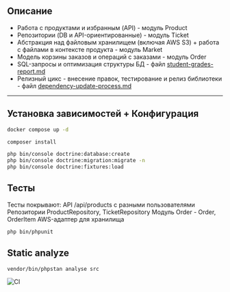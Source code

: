 ## Описание
- Работа с продуктами и избранным (API) - модуль Product 
- Репозитории (DB и API-ориентированные) - модуль Ticket
- Абстракция над файловым хранилищем (включая AWS S3) + работа с файлами в контексте продукта - модуль Market
- Модель корзины заказов и операций с заказами - модуль Order
- SQL-запросы и оптимизация структуры БД - файл [student-grades-report.md](student-grades-report.md)
- Релизный цикс - внесение правок, тестирование и релиз библиотеки - файл [dependency-update-process.md](dependency-update-process.md)

---

## Установка зависимостей + Конфигурация

```bash
docker compose up -d

composer install

php bin/console doctrine:database:create
php bin/console doctrine:migration:migrate -n
php bin/console doctrine:fixtures:load

```

## Тесты
Тесты покрывают:
API /api/products с разными пользователями
Репозитории ProductRepository, TicketRepository
Модуль Order - Order, OrderItem
AWS-адаптер для хранилища

```bash
php bin/phpunit

```

## Static analyze

```bash
vendor/bin/phpstan analyse src 
```

![CI](https://github.com/mitalcoi/stoletegrator/actions/workflows/ci.yml/badge.svg)

